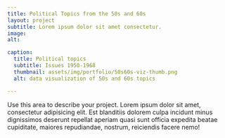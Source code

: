 ```yaml
---
title: Political Topics from the 50s and 60s
layout: project
subtitle: Lorem ipsum dolor sit amet consectetur.
image:
alt: 

caption:
  title: Political topics
  subtitle: Issues 1950-1968
  thumbnail: assets/img/portfolio/50s60s-viz-thumb.png
  alt: data visualization of 50s and 60s topics

---
```


 <div id="vis"></div>

Use this area to describe your project. Lorem ipsum dolor sit amet, consectetur adipisicing elit. Est blanditiis dolorem culpa incidunt minus dignissimos deserunt repellat aperiam quasi sunt officia expedita beatae cupiditate, maiores repudiandae, nostrum, reiciendis facere nemo!


<script type="text/javascript" src="https://cdn.jsdelivr.net/npm//vega@5"></script>
  <script type="text/javascript" src="https://cdn.jsdelivr.net/npm//vega-lite@4.8.1"></script>
  <script type="text/javascript" src="https://cdn.jsdelivr.net/npm//vega-embed@6"></script>

  <script>
    (function(vegaEmbed) {
      var spec = {
  "config": {"view": {"continuousWidth": 400, "continuousHeight": 300}},
  "layer": [
    {
      "mark": {"type": "circle", "size": 100},
      "encoding": {
        "color": {"type": "nominal", "field": "topics"},
        "opacity": {"value": 0},
        "tooltip": [
          {"type": "nominal", "field": "topics"},
          {"type": "quantitative", "field": "year"},
          {"type": "quantitative", "field": "frequency"}
        ],
        "x": {
          "type": "quantitative",
          "axis": {"labels": true},
          "field": "year",
          "scale": {"domain": [1950, 1968]}
        },
        "y": {
          "type": "quantitative",
          "axis": {"format": "%"},
          "field": "frequency"
        }
      },
      "selection": {
        "selector001": {
          "type": "single",
          "on": "mouseover",
          "fields": ["topics"],
          "nearest": true
        }
      },
      "width": 600
    },
    {
      "mark": {"type": "line", "size": 80},
      "encoding": {
        "color": {"type": "nominal", "field": "topics"},
        "size": {
          "condition": {"value": 1, "selection": {"not": "selector001"}},
          "value": 3
        },
        "x": {
          "type": "quantitative",
          "axis": {"labels": true},
          "field": "year",
          "scale": {"domain": [1950, 1968]}
        },
        "y": {
          "type": "quantitative",
          "axis": {"format": "%"},
          "field": "frequency"
        }
      },
      "selection": {
        "selector002": {
          "type": "interval",
          "bind": "scales",
          "encodings": ["x", "y"]
        }
      }
    }
  ],
  "data": {"name": "data-f8992e10ceec51faf6149a6c3a6fad0c"},
  "$schema": "https://vega.github.io/schema/vega-lite/v4.8.1.json",
  "datasets": {
    "data-f8992e10ceec51faf6149a6c3a6fad0c": [
      {
        "year": 1950,
        "frequency": 0.08365528,
        "topics": "0 political policy president"
      },
      {
        "year": 1951,
        "frequency": 0.086651768,
        "topics": "0 political policy president"
      },
      {
        "year": 1952,
        "frequency": 0.10245801,
        "topics": "0 political policy president"
      },
      {
        "year": 1953,
        "frequency": 0.095670854,
        "topics": "0 political policy president"
      },
      {
        "year": 1954,
        "frequency": 0.091141254,
        "topics": "0 political policy president"
      },
      {
        "year": 1955,
        "frequency": 0.108422952,
        "topics": "0 political policy president"
      },
      {
        "year": 1956,
        "frequency": 0.133524831,
        "topics": "0 political policy president"
      },
      {
        "year": 1957,
        "frequency": 0.094296642,
        "topics": "0 political policy president"
      },
      {
        "year": 1958,
        "frequency": 0.092239324,
        "topics": "0 political policy president"
      },
      {
        "year": 1959,
        "frequency": 0.102711491,
        "topics": "0 political policy president"
      },
      {
        "year": 1960,
        "frequency": 0.117320309,
        "topics": "0 political policy president"
      },
      {
        "year": 1961,
        "frequency": 0.115216605,
        "topics": "0 political policy president"
      },
      {
        "year": 1962,
        "frequency": 0.134210709,
        "topics": "0 political policy president"
      },
      {
        "year": 1963,
        "frequency": 0.103588938,
        "topics": "0 political policy president"
      },
      {
        "year": 1964,
        "frequency": 0.12677287,
        "topics": "0 political policy president"
      },
      {
        "year": 1965,
        "frequency": 0.108846218,
        "topics": "0 political policy president"
      },
      {
        "year": 1966,
        "frequency": 0.098047314,
        "topics": "0 political policy president"
      },
      {
        "year": 1967,
        "frequency": 0.101747903,
        "topics": "0 political policy president"
      },
      {
        "year": 1968,
        "frequency": 0.116105099,
        "topics": "0 political policy president"
      },
      {
        "year": 1950,
        "frequency": 0.07359118,
        "topics": "1 american africa country"
      },
      {
        "year": 1951,
        "frequency": 0.063181311,
        "topics": "1 american africa country"
      },
      {
        "year": 1952,
        "frequency": 0.070181935,
        "topics": "1 american africa country"
      },
      {
        "year": 1953,
        "frequency": 0.082931046,
        "topics": "1 american africa country"
      },
      {
        "year": 1954,
        "frequency": 0.081918462,
        "topics": "1 american africa country"
      },
      {
        "year": 1955,
        "frequency": 0.075185207,
        "topics": "1 american africa country"
      },
      {
        "year": 1956,
        "frequency": 0.062703472,
        "topics": "1 american africa country"
      },
      {
        "year": 1957,
        "frequency": 0.075508239,
        "topics": "1 american africa country"
      },
      {
        "year": 1958,
        "frequency": 0.0788983,
        "topics": "1 american africa country"
      },
      {
        "year": 1959,
        "frequency": 0.084398451,
        "topics": "1 american africa country"
      },
      {
        "year": 1960,
        "frequency": 0.087377347,
        "topics": "1 american africa country"
      },
      {
        "year": 1961,
        "frequency": 0.079291544,
        "topics": "1 american africa country"
      },
      {
        "year": 1962,
        "frequency": 0.07053521,
        "topics": "1 american africa country"
      },
      {
        "year": 1963,
        "frequency": 0.083436823,
        "topics": "1 american africa country"
      },
      {
        "year": 1964,
        "frequency": 0.05878277,
        "topics": "1 american africa country"
      },
      {
        "year": 1965,
        "frequency": 0.059878124,
        "topics": "1 american africa country"
      },
      {
        "year": 1966,
        "frequency": 0.085051282,
        "topics": "1 american africa country"
      },
      {
        "year": 1967,
        "frequency": 0.065736734,
        "topics": "1 american africa country"
      },
      {
        "year": 1968,
        "frequency": 0.066359901,
        "topics": "1 american africa country"
      },
      {"year": 1950, "frequency": 0.173987847, "topics": "3 world mr war"},
      {"year": 1951, "frequency": 0.2088206, "topics": "3 world mr war"},
      {"year": 1952, "frequency": 0.181735997, "topics": "3 world mr war"},
      {"year": 1953, "frequency": 0.183377615, "topics": "3 world mr war"},
      {"year": 1954, "frequency": 0.175326017, "topics": "3 world mr war"},
      {"year": 1955, "frequency": 0.165509376, "topics": "3 world mr war"},
      {"year": 1956, "frequency": 0.183958095, "topics": "3 world mr war"},
      {"year": 1957, "frequency": 0.176985286, "topics": "3 world mr war"},
      {"year": 1958, "frequency": 0.167609681, "topics": "3 world mr war"},
      {"year": 1959, "frequency": 0.199395574, "topics": "3 world mr war"},
      {"year": 1960, "frequency": 0.199123296, "topics": "3 world mr war"},
      {"year": 1961, "frequency": 0.197880655, "topics": "3 world mr war"},
      {"year": 1962, "frequency": 0.190216437, "topics": "3 world mr war"},
      {"year": 1963, "frequency": 0.13885432, "topics": "3 world mr war"},
      {"year": 1964, "frequency": 0.11948527, "topics": "3 world mr war"},
      {"year": 1965, "frequency": 0.156991457, "topics": "3 world mr war"},
      {"year": 1966, "frequency": 0.151631655, "topics": "3 world mr war"},
      {"year": 1967, "frequency": 0.161773414, "topics": "3 world mr war"},
      {"year": 1968, "frequency": 0.158035185, "topics": "3 world mr war"},
      {
        "year": 1950,
        "frequency": 0.081879226,
        "topics": "6 civil state government"
      },
      {
        "year": 1951,
        "frequency": 0.09916593,
        "topics": "6 civil state government"
      },
      {
        "year": 1952,
        "frequency": 0.084749929,
        "topics": "6 civil state government"
      },
      {
        "year": 1953,
        "frequency": 0.085430004,
        "topics": "6 civil state government"
      },
      {
        "year": 1954,
        "frequency": 0.092161141,
        "topics": "6 civil state government"
      },
      {
        "year": 1955,
        "frequency": 0.080549893,
        "topics": "6 civil state government"
      },
      {
        "year": 1956,
        "frequency": 0.114679453,
        "topics": "6 civil state government"
      },
      {
        "year": 1957,
        "frequency": 0.083694652,
        "topics": "6 civil state government"
      },
      {
        "year": 1958,
        "frequency": 0.077636525,
        "topics": "6 civil state government"
      },
      {
        "year": 1959,
        "frequency": 0.089162468,
        "topics": "6 civil state government"
      },
      {
        "year": 1960,
        "frequency": 0.116001684,
        "topics": "6 civil state government"
      },
      {
        "year": 1961,
        "frequency": 0.09701756,
        "topics": "6 civil state government"
      },
      {
        "year": 1962,
        "frequency": 0.129575398,
        "topics": "6 civil state government"
      },
      {
        "year": 1963,
        "frequency": 0.116972183,
        "topics": "6 civil state government"
      },
      {
        "year": 1964,
        "frequency": 0.139502904,
        "topics": "6 civil state government"
      },
      {
        "year": 1965,
        "frequency": 0.11302331,
        "topics": "6 civil state government"
      },
      {
        "year": 1966,
        "frequency": 0.100065294,
        "topics": "6 civil state government"
      },
      {
        "year": 1967,
        "frequency": 0.139377943,
        "topics": "6 civil state government"
      },
      {
        "year": 1968,
        "frequency": 0.131244364,
        "topics": "6 civil state government"
      }
    ]
  }
};
      var embedOpt = {"renderer": "svg", "mode": "vega-lite"};

      function showError(el, error){
          el.innerHTML = ('<div class="error" style="color:red;">'
                          + '<p>JavaScript Error: ' + error.message + '</p>'
                          + "<p>This usually means there's a typo in your chart specification. "
                          + "See the javascript console for the full traceback.</p>"
                          + '</div>');
          throw error;
      }
      const el = document.getElementById('vis');
      vegaEmbed("#vis", spec, embedOpt)
        .catch(error => showError(el, error));
    })(vegaEmbed);

  </script>
